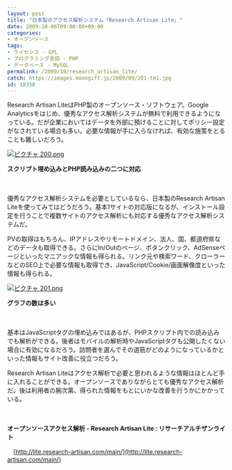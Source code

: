 ```yaml
---
layout: post
title: "日本製のアクセス解析システム「Research Artisan Lite」"
date: 2009-10-06T09:00:00+09:00
categories:
- オープンソース
tags: 
- ライセンス - GPL
- プログラミング言語 - PHP
- データベース - MySQL
permalink: /2009/10/research_artisan_lite/
catch: https://images.moongift.jp/2009/09/201-tm1.jpg
id: 18358
---
```

Research Artisan LiteはPHP製のオープンソース・ソフトウェア。Google Analyticsをはじめ、優秀なアクセス解析システムが無料で利用できるようになっている。だが企業においてはデータを外部に預けることに対してポリシー設定がなされている場合も多い。必要な情報が手に入らなければ、有効な施策をとることも難しいだろう。

  

[![ピクチャ 200.png](https://images.moongift.jp/2009/09/200-tm.jpg)](https://images.moongift.jp/2009/09/200.png)  
  
**スクリプト埋め込みとPHP読み込みの二つに対応**

  

　

  

優秀なアクセス解析システムを必要としているなら、日本製のResearch Artisan Liteを使ってみてはどうだろう。基本1サイトの対応版になるが、インストール設定を行うことで複数サイトのアクセス解析にも対応する優秀なアクセス解析システムだ。

  
  
<!--more-->

PVの取得はもちろん、IPアドレスやリモートドメイン、法人、国、都道府県などのデータも取得できる。さらにIn/Outのページ、ボタンクリック、AdSenseページといったマニアックな情報も得られる。リンク元や検索ワード、クローラーなどのSEO上で必要な情報も取得でき、JavaScript/Cookie/画面解像度といった情報も得られる。

  

[![ピクチャ 201.png](https://images.moongift.jp/2009/09/201-tm1.jpg)](https://images.moongift.jp/2009/09/2011.png)  
  
**グラフの数は多い**

  

　

  

基本はJavaScriptタグの埋め込みではあるが、PHPスクリプト内での読み込みでも解析ができる。後者はモバイルの解析時やJavaScriptタグも公開したくない場合に有効になるだろう。訪問者を選んでその道筋がどのようになっているかといった情報もサイト改善に役立つだろう。

  

Research Artisan Liteはアクセス解析で必要と思われるような情報はほとんど手に入れることができる。オープンソースでありながらとても優秀なアクセス解析だ。後は利用者の腕次第、得られた情報をもとにいかな改善を行うかにかかっている。

  

　

  

**オープンソースアクセス解析 - Research Artisan Lite : リサーチアルチザンライト**  
  
　[http://lite.research-artisan.com/main/](http://lite.research-artisan.com/main/)

  
